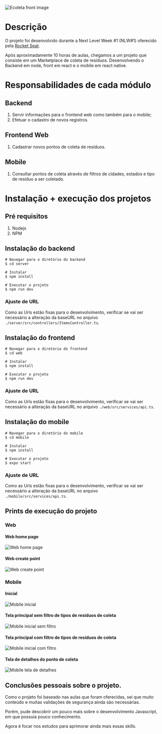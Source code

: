 ![Ecoleta front image](./readme_files/header.png)

# Descrição
O projeto foi desenvolvido durante a Next Level Week #1 (NLW#1) oferecido pela [Rocket Seat](https://rocketseat.com.br/).

Após aproximadamente 10 horas de aulas, chegamos a um projeto que consiste em um Marketplace de coleta de resíduos. Desenvolvendo o Backend em node, front em react e o mobile em react native.

# Responsabilidades de cada módulo
## Backend
1. Servir informações para o frontend web como também para o mobile;
2. Efetuar o cadastro de novos registros.

## Frontend Web
1. Cadastrar novos pontos de coleta de resíduos.

## Mobile
1. Consultar pontos de coleta através de filtros de cidades, estados e tipo de resíduo a ser coletado.

# Instalação + execução dos projetos
## Pré requisitos
1. Nodejs
2. NPM

## Instalação do backend
```
# Navegar para o diretório do backend
$ cd server

# Instalar
$ npm install

# Executar o projeto
$ npm run dev
```
### Ajuste de URL
Como as Urls estão fixas para o desenvolvimento, verificar se vai ser necessário a alteração da baseURL no arquivo `./server/src/controllers/ItemsController.ts`.

## Instalação do frontend
```
# Navegar para o diretório do frontend
$ cd web

# Instalar
$ npm install

# Executar o projeto
$ npm run dev
```
### Ajuste de URL
Como as Urls estão fixas para o desenvolvimento, verificar se vai ser necessário a alteração da baseURL no arquivo `./web/src/services/api.ts`.

## Instalação do mobile
```
# Navegar para o diretório do mobile
$ cd mobile

# Instalar
$ npm install

# Executar o projeto
$ expo start
```
### Ajuste de URL
Como as Urls estão fixas para o desenvolvimento, verificar se vai ser necessário a alteração da baseURL no arquivo `./mobile/src/services/api.ts`.


## Prints de execução do projeto
### Web
#### Web home page
![Web home page](./readme_files/web_home.png)

#### Web create point
![Web create point](./readme_files/web_create_point.png)

### Mobile
#### Inicial
![Mobile inicial](./readme_files/mobile_home.jpeg)
#### Tela principal sem filtro de tipos de resíduos de coleta
![Mobile inicial sem filtro](./readme_files/mobile_tela_inicial_sem_filtro.jpeg)
#### Tela principal com filtro de tipos de resíduos de coleta
![Mobile inicial com filtro](./readme_files/mobile_tela_inicial_com_filtro.jpeg)
#### Tela de detalhes do ponto de coleta
![Mobile tela de detalhes](./readme_files/mobile_tela_detalhes.jpeg)


## Conclusões pessoais sobre o projeto.
Como o projeto foi baseado nas aulas que foram oferecidas, sei que muito conteúdo e muitas validações de segurança ainda são necessárias.

Porém, pude descobrir um pouco mais sobre o desenvolvimento Javascript, em que possuia pouco conhecimento.

Agora é focar nos estudos para aprimorar ainda mais essas skills.